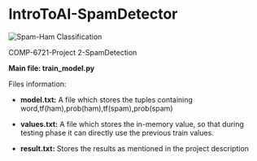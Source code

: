 # IntroToAI-SpamDetector
![Spam-Ham Classification](https://1.bp.blogspot.com/-R4PgHVRlJvg/WhrDWjWy1AI/AAAAAAAAdCs/CMrnBlGaf6kSzm4TOQPN7y2Pf6E-QpGUACLcBGAs/s400/ml.PNG)

COMP-6721-Project 2-SpamDetection

**Main file: train_model.py**

Files information:

- **model.txt:** A file which stores the tuples containing word,tf(ham),prob(ham),tf(spam),prob(spam)

- **values.txt:** A file which stores the in-memory value, so that during testing phase it can directly use the previous train values.

- **result.txt:** Stores the results as mentioned in the project description